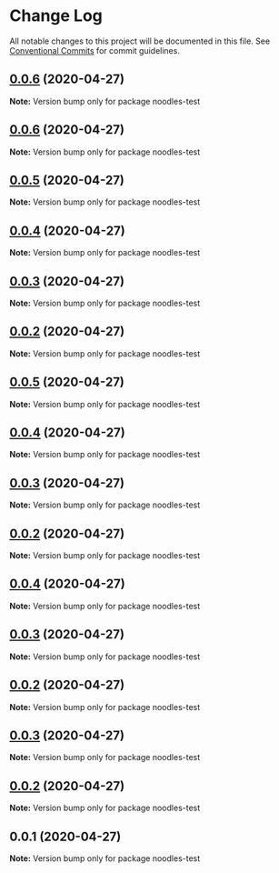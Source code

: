 # Change Log

All notable changes to this project will be documented in this file.
See [Conventional Commits](https://conventionalcommits.org) for commit guidelines.

## [0.0.6](https://github.com/geallenboy/noodles/compare/noodles-test@0.0.1...noodles-test@0.0.6) (2020-04-27)

**Note:** Version bump only for package noodles-test





## [0.0.6](https://github.com/geallenboy/noodles/compare/noodles-test@0.0.1...noodles-test@0.0.6) (2020-04-27)

**Note:** Version bump only for package noodles-test





## [0.0.5](https://github.com/geallenboy/noodles/compare/noodles-test@0.0.1...noodles-test@0.0.5) (2020-04-27)

**Note:** Version bump only for package noodles-test





## [0.0.4](https://github.com/geallenboy/noodles/compare/noodles-test@0.0.1...noodles-test@0.0.4) (2020-04-27)

**Note:** Version bump only for package noodles-test





## [0.0.3](https://github.com/geallenboy/noodles/compare/noodles-test@0.0.1...noodles-test@0.0.3) (2020-04-27)

**Note:** Version bump only for package noodles-test





## [0.0.2](https://github.com/geallenboy/noodles/compare/noodles-test@0.0.1...noodles-test@0.0.2) (2020-04-27)

**Note:** Version bump only for package noodles-test





## [0.0.5](https://github.com/geallenboy/noodles/compare/noodles-test@0.0.1...noodles-test@0.0.5) (2020-04-27)

**Note:** Version bump only for package noodles-test





## [0.0.4](https://github.com/geallenboy/noodles/compare/noodles-test@0.0.1...noodles-test@0.0.4) (2020-04-27)

**Note:** Version bump only for package noodles-test





## [0.0.3](https://github.com/geallenboy/noodles/compare/noodles-test@0.0.1...noodles-test@0.0.3) (2020-04-27)

**Note:** Version bump only for package noodles-test





## [0.0.2](https://github.com/geallenboy/noodles/compare/noodles-test@0.0.1...noodles-test@0.0.2) (2020-04-27)

**Note:** Version bump only for package noodles-test





## [0.0.4](https://github.com/geallenboy/noodles/compare/noodles-test@0.0.1...noodles-test@0.0.4) (2020-04-27)

**Note:** Version bump only for package noodles-test





## [0.0.3](https://github.com/geallenboy/noodles/compare/noodles-test@0.0.1...noodles-test@0.0.3) (2020-04-27)

**Note:** Version bump only for package noodles-test





## [0.0.2](https://github.com/geallenboy/noodles/compare/noodles-test@0.0.1...noodles-test@0.0.2) (2020-04-27)

**Note:** Version bump only for package noodles-test





## [0.0.3](https://github.com/geallenboy/noodles/compare/noodles-test@0.0.1...noodles-test@0.0.3) (2020-04-27)

**Note:** Version bump only for package noodles-test





## [0.0.2](https://github.com/geallenboy/noodles/compare/noodles-test@0.0.1...noodles-test@0.0.2) (2020-04-27)

**Note:** Version bump only for package noodles-test





## 0.0.1 (2020-04-27)

**Note:** Version bump only for package noodles-test
